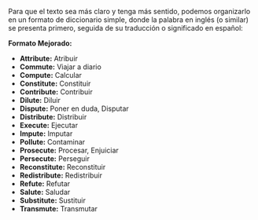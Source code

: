 Para que el texto sea más claro y tenga más sentido, podemos organizarlo en un formato de diccionario simple, donde la palabra en inglés (o similar) se presenta primero, seguida de su traducción o significado en español:

**Formato Mejorado:**

*   **Attribute:** Atribuir
*   **Commute:** Viajar a diario
*   **Compute:** Calcular
*   **Constitute:** Constituir
*   **Contribute:** Contribuir
*   **Dilute:** Diluir
*   **Dispute:** Poner en duda, Disputar
*   **Distribute:** Distribuir
*   **Execute:** Ejecutar
*   **Impute:** Imputar
*   **Pollute:** Contaminar
*   **Prosecute:** Procesar, Enjuiciar
*   **Persecute:** Perseguir
*   **Reconstitute:** Reconstituir
*   **Redistribute:** Redistribuir
*   **Refute:** Refutar
*   **Salute:** Saludar
*   **Substitute:** Sustituir
*   **Transmute:** Transmutar

